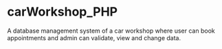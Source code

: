 # carWorkshop_PHP
A database management system of a car workshop where user can book appointments and admin can validate, view and change data.

